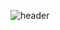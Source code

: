 ![header](https://capsule-render.vercel.app/api?type=cylinder&color=87FA72&height=300&section=header&text=🍎🍀🌷🌿박준영의%20사이버%20텃밭🌺🌱🌾🌳&fontSize=48&fontColor=FBFCFC&animation=fadeIn)
